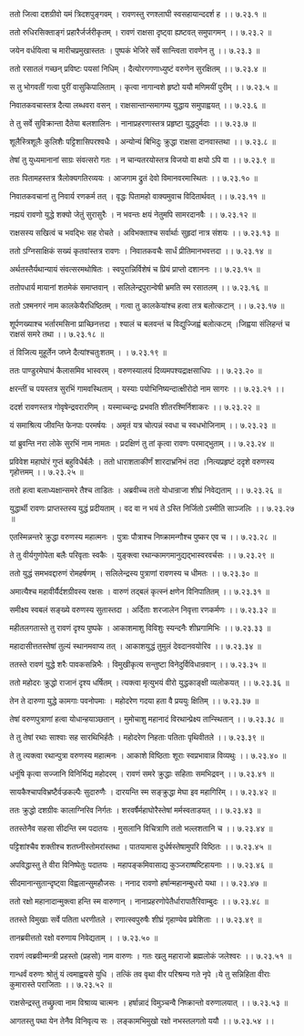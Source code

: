 ततो जित्वा दशग्रीवो यमं त्रिदशपुङ्गवम् ।
रावणस्तु रणश्लाघी स्वसहायान्ददर्श ह ।। ७.२३.१ ॥

ततो रुधिरसिक्ताङ्गं प्रहारैर्जर्जरीकृतम् ।
रावणं राक्षसा दृष्ट्वा ह्यष्टवत् समुपागमन् ।। ७.२३.२ ॥

जयेन वर्धयित्वा च मारीचप्रमुखास्ततः ।
पुष्पकं भेजिरे सर्वे सान्त्विता रावणेन तु ।। ७.२३.३ ॥

ततो रसातलं गच्छन् प्रविष्टः पयसां निधिम् ।
दैत्योरगगणाध्युष्टं वरुणेन सुरक्षितम् ।। ७.२३.४ ॥

स तु भोगवतीं गत्वा पुरीं वासुकिपालिताम् ।
कृत्वा नागान्वशे हृष्टो ययौ मणिमयीं पुरीम् ।। ७.२३.५ ॥

निवातकवचास्तत्र दैत्या लब्धवरा वसन् ।
राक्षसान्तान्समागम्य युद्धाय समुपाह्वयत् ।। ७.२३.६ ॥

ते तु सर्वे सुविक्रान्ता दैतेया बलशालिनः ।
नानाप्रहरणास्तत्र प्रहृष्टा युद्धदुर्मदाः ।। ७.२३.७ ॥

शूलैस्त्रिशूलैः कुलिशैः पट्टिशासिपरश्वधैः ।
अन्योन्यं बिभिदुः क्रुद्धा राक्षसा दानवास्तथा ।। ७.२३.८ ॥

तेषां तु युध्यमानानां साग्रः संवत्सरो गतः ।
न चान्यतरयोस्तत्र विजयो वा क्षयो ऽपि वा ।। ७.२३.९ ॥

ततः पितामहस्तत्र त्रैलोक्यगतिरव्ययः ।
आजगाम द्रुतं देवो विमानवरमास्थितः ।। ७.२३.१० ॥

निवातकवचानां तु निवार्य रणकर्म तत् ।
वृद्धः पितामहो वाक्यमुवाच विदितार्थवत् ।। ७.२३.११ ॥

नह्ययं रावणो युद्धे शक्यो जेतुं सुरासुरैः ।
न भवन्तः क्षयं नेतुमपि सामरदानवैः ।। ७.२३.१२ ॥

राक्षसस्य सखित्वं च भवद्भिः सह रोचते ।
अविभक्ताश्च सर्वार्थाः सुहृदां नात्र संशयः ।। ७.२३.१३ ॥

ततो ऽग्निसाक्षिकं सख्यं कृतवांस्तत्र रावणः ।
निवातकवचैः सार्धं प्रीतिमानभवत्तदा ।। ७.२३.१४ ॥

अर्थतस्तैर्यथान्यायं संवत्सरमथोषितः ।
स्वपुरान्निर्विशेषं च प्रियं प्राप्तो दशाननः ।। ७.२३.१५ ॥

ततोपधार्य मायानां शतमेकं समाप्तवान् ।
सलिलेन्द्रपुरान्वेषी भ्रमति स्म रसातलम् ।। ७.२३.१६ ॥

ततो ऽश्मनगरं नाम कालकेयैरधिष्ठितम् ।
गत्वा तु कालकेयांश्च हत्वा तत्र बलोत्कटान् ।। ७.२३.१७ ॥

शूर्पणख्याश्च भर्तारमसिना प्राच्छिनत्तदा ।
श्यालं च बलवन्तं च विद्युज्जिह्वं बलोत्कटम् ।जिह्वया संलिहन्तं च राक्षसं समरे तथा ।। ७.२३.१८ ॥

तं विजित्य मुहूर्तेन जघ्ने दैत्यांश्चतुःशतम् ।
। ७.२३.१९ ॥

ततः पाण्डुरमेघाभं कैलासमिव भास्वरम् ।
वरुणस्यालयं दिव्यमपश्यद्राक्षसाधिपः ।। ७.२३.२० ॥

क्षरन्तीं च पयस्तत्र सुरभिं गामवस्थिताम् ।
यस्याः पयोभिनिष्यन्दात्क्षीरोदो नाम सागरः ।। ७.२३.२१ ।।

ददर्श रावणस्तत्र गोवृषेन्द्रवरारणिम् ।
यस्माच्चन्द्रः प्रभवति शीतरश्मिर्निशाकरः ।। ७.२३.२२ ॥

यं समाश्रित्य जीवन्ति फेनपाः परमर्षयः ।
अमृतं यत्र चोत्पन्नं स्वधा च स्वधभोजिनाम् ।। ७.२३.२३ ॥

यां ब्रुवन्ति नरा लोके सुरभिं नाम नामतः ।
प्रदक्षिणं तु तां कृत्वा रावणः परमाद्भुताम् ।। ७.२३.२४ ॥

प्रविवेश महाघोरं गुप्तं बहुविधैर्बलैः ।
ततो धाराशताकीर्णं शारदाभ्रनिभं तदा ।नित्यप्रहृष्टं ददृशे वरुणस्य गृहोत्तमम् ।। ७.२३.२५ ॥

ततो हत्वा बलाध्यक्षान्समरे तैश्च ताडितः ।
अब्रवीच्च ततो योधान्राजा शीघ्रं निवेद्यताम् ।। ७.२३.२६ ॥

युद्धार्थी रावणः प्राप्तस्तस्य युद्धं प्रदीयताम् ।
वद वा न भयं ते ऽस्ति निर्जितो ऽस्मीति साञ्जलिः ।। ७.२३.२७ ॥

एतस्मिन्नन्तरे क्रुद्धा वरुणस्य महात्मनः ।
पुत्राः पौत्राश्च निष्क्रामन्गौश्च पुष्कर एव च ।। ७.२३.२८ ॥

ते तु वीर्यगुणोपेता बलैः परिवृताः स्वकैः ।
युङ्क्त्वा रथान्कामगमानुद्यद्भास्वरवर्चसः ।। ७.२३.२९ ॥

ततो युद्धं समभवद्दारुणं रोमहर्षणम् ।
सलिलेन्द्रस्य पुत्राणां रावणस्य च धीमतः ।। ७.२३.३० ॥

अमात्यैश्च महावीर्यैर्दशग्रीवस्य रक्षसः ।
वारुणं तद्बलं कृत्स्नं क्षणेन विनिपातितम् ।। ७.२३.३१ ॥

समीक्ष्य स्वबलं सङ्ख्ये वरुणस्य सुतास्तदा ।
अर्दिताः शरजालेन निवृत्ता रणकर्मणः ।। ७.२३.३२ ॥

महीतलगतास्ते तु रावणं दृश्य पुष्पके ।
आकाशमाशु विविशुः स्यन्दनैः शीघ्रगामिभिः ।। ७.२३.३३ ॥

महादासीत्ततस्तेषां तुल्यं स्थानमवाप्य तत् ।
आकाशयुद्धं तुमुलं देवदानवयोरिव ।। ७.२३.३४ ॥

ततस्ते रावणं युद्धे शरैः पावकसन्निभैः ।
विमुखीकृत्य सन्तुष्टा विनेदुर्विविधान्रवान् ।। ७.२३.३५ ॥

ततो महोदरः क्रुद्धो राजानं दृश्य धर्षितम् ।
त्यक्त्वा मृत्युभयं वीरो युद्धकाङ्क्षी व्यलोकयत् ।। ७.२३.३६ ॥

तेन ते दारुणा युद्धे कामगाः पवनोपमाः ।
महोदरेण गदया हता वै प्रययुः क्षितिम् ।। ७.२३.३७ ॥

तेषां वरुणपुत्राणां हत्वा योधान्हयाञ्छतान् ।
मुमोचाशु महानादं विरथान्प्रेक्ष्य तान्स्थितान् ।। ७.२३.३८ ॥

ते तु तेषां रथाः साश्वाः सह सारथिभिर्हतैः ।
महोदरेण निहताः पतिताः पृथिवीतले ।। ७.२३.३९ ॥

ते तु त्यक्त्वा रथान्पुत्रा वरुणस्य महात्मनः ।
आकाशे विष्ठिताः शूराः स्वप्रभावान्न विव्यथुः ।। ७.२३.४० ॥

धनूंषि कृत्वा सज्जानि विनिर्भिद्य महोदरम् ।
रावणं समरे क्रुद्धाः सहिताः समभिद्रवन् ।। ७.२३.४१ ॥

सायकैश्चापविभ्रष्टैर्वज्रकल्पैः सुदारुणैः ।
दारयन्ति स्म सङ्क्रुद्धा मेघा इव महागिरिम् ।। ७.२३.४२ ॥

ततः क्रुद्धो दशग्रीवः कालाग्निरिव निर्गतः ।
शरवर्षैर्महाघोरैस्तेषां मर्मस्वताडयत् ।। ७.२३.४३ ॥

ततस्तेनैव सहसा सीदन्ति स्म पदातयः ।
मुसलानि विचित्राणि ततो भल्लशतानि च ।। ७.२३.४४ ॥

पट्टिशांश्चैव शक्तीश्च शतघ्नीस्तोमरांस्तथा ।
पातयामास दुर्धर्षस्तेषामुपरि विष्ठितः ।। ७.२३.४५ ॥

अपविद्धास्तु ते वीरा विनिष्पेतुः पदातयः ।
महापङ्कमिवासाद्य कुञ्जराष्षष्टिहायनाः ।। ७.२३.४६ ॥

सीदमानान्सुतान्दृष्ट्वा विह्वलान्सुमहौजसः ।
ननाद रावणो हर्षान्महानम्बुधरो यथा ।। ७.२३.४७ ॥

ततो रक्षो महानादान्मुक्त्वा हन्ति स्म वारुणान् ।
नानाप्रहरणोपेतैर्धारापातैरिवाम्बुदः ।। ७.२३.४८ ॥

ततस्ते विमुखाः सर्वे पतिता धरणीतले ।
रणात्स्वपुरुषैः शीघ्रं गृहाण्येव प्रवेशिताः ।। ७.२३.४९ ॥

तानब्रवीत्ततो रक्षो वरुणाय निवेद्यताम् ।
। ७.२३.५० ॥

रावणं त्वब्रवीन्मन्त्री प्रहस्तो (प्रहसो) नाम वारुणः ।
गतः खलु महाराजो ब्रह्मलोकं जलेश्वरः ।। ७.२३.५१ ॥

गान्धर्वं वरुणः श्रोतुं यं त्वमाह्वयसे युधि ।
तत्किं तव वृथा वीर परिश्रम्य गते नृपे ।ये तु सन्निहिता वीराः कुमारास्ते पराजिताः ।। ७.२३.५२ ॥

राक्षसेन्द्रस्तु तच्छ्रुत्वा नाम विश्राव्य चात्मनः ।
हर्षान्नादं विमुञ्चन्वै निष्क्रान्तो वरुणालयात् ।। ७.२३.५३ ॥

आगतस्तु पथा येन तेनैव विनिवृत्य सः ।
लङ्कामभिमुखो रक्षो नभस्तलगतो ययौ ।। ७.२३.५४ ।।

